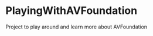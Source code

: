 PlayingWithAVFoundation
=======================

Project to play around and learn more about AVFoundation
